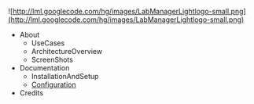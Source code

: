 ![http://lml.googlecode.com/hg/images/LabManagerLightlogo-small.png](http://lml.googlecode.com/hg/images/LabManagerLightlogo-small.png)

  * About
    * UseCases
    * ArchitectureOverview
    * ScreenShots
  * Documentation
    * InstallationAndSetup
    * [Configuration](Configuration.md)
  * Credits

